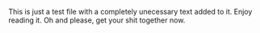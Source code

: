 This is just a test file with a completely unecessary text added to it. Enjoy reading it. Oh and please, get your shit together now.
